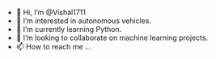- 👋 Hi, I’m @Vishal1711
- 👀 I’m interested in autonomous vehicles.
- 🌱 I’m currently learning Python.
- 💞️ I’m looking to collaborate on machine learning projects.
- 📫 How to reach me ...

<!---
Vishal1711/Vishal1711 is a ✨ special ✨ repository because its `README.md` (this file) appears on your GitHub profile.
You can click the Preview link to take a look at your changes.
--->
